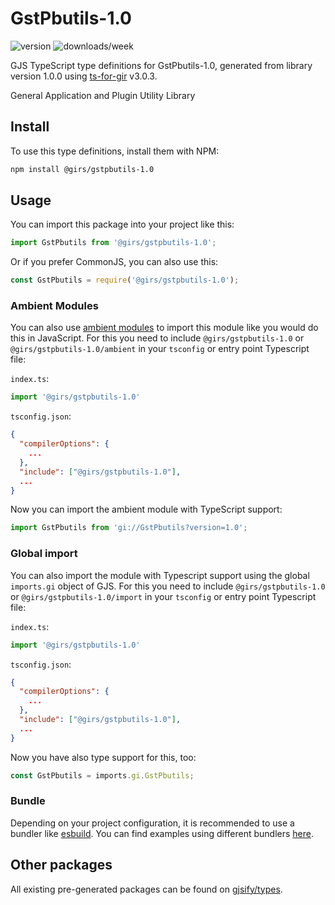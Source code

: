 
# GstPbutils-1.0

![version](https://img.shields.io/npm/v/@girs/gstpbutils-1.0)
![downloads/week](https://img.shields.io/npm/dw/@girs/gstpbutils-1.0)


GJS TypeScript type definitions for GstPbutils-1.0, generated from library version 1.0.0 using [ts-for-gir](https://github.com/gjsify/ts-for-gir) v3.0.3.

General Application and Plugin Utility Library

## Install

To use this type definitions, install them with NPM:
```bash
npm install @girs/gstpbutils-1.0
```

## Usage

You can import this package into your project like this:
```ts
import GstPbutils from '@girs/gstpbutils-1.0';
```

Or if you prefer CommonJS, you can also use this:
```ts
const GstPbutils = require('@girs/gstpbutils-1.0');
```

### Ambient Modules

You can also use [ambient modules](https://github.com/gjsify/ts-for-gir/tree/main/packages/cli#ambient-modules) to import this module like you would do this in JavaScript.
For this you need to include `@girs/gstpbutils-1.0` or `@girs/gstpbutils-1.0/ambient` in your `tsconfig` or entry point Typescript file:

`index.ts`:
```ts
import '@girs/gstpbutils-1.0'
```

`tsconfig.json`:
```json
{
  "compilerOptions": {
    ...
  },
  "include": ["@girs/gstpbutils-1.0"],
  ...
}
```

Now you can import the ambient module with TypeScript support: 

```ts
import GstPbutils from 'gi://GstPbutils?version=1.0';
```

### Global import

You can also import the module with Typescript support using the global `imports.gi` object of GJS.
For this you need to include `@girs/gstpbutils-1.0` or `@girs/gstpbutils-1.0/import` in your `tsconfig` or entry point Typescript file:

`index.ts`:
```ts
import '@girs/gstpbutils-1.0'
```

`tsconfig.json`:
```json
{
  "compilerOptions": {
    ...
  },
  "include": ["@girs/gstpbutils-1.0"],
  ...
}
```

Now you have also type support for this, too:

```ts
const GstPbutils = imports.gi.GstPbutils;
```

### Bundle

Depending on your project configuration, it is recommended to use a bundler like [esbuild](https://esbuild.github.io/). You can find examples using different bundlers [here](https://github.com/gjsify/ts-for-gir/tree/main/examples).

## Other packages

All existing pre-generated packages can be found on [gjsify/types](https://github.com/gjsify/types).

